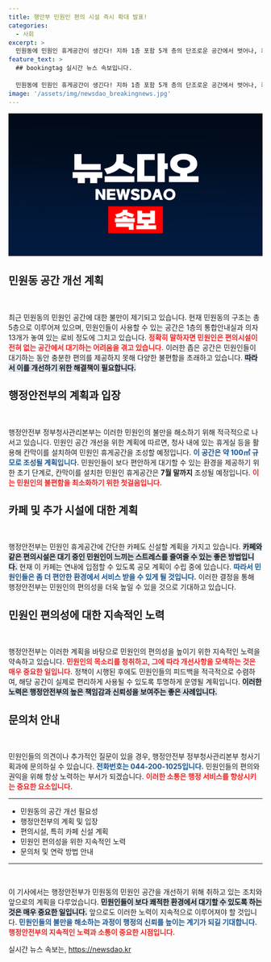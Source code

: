 ```yaml
---
title: 행안부 민원인 편의 시설 즉시 확대 발표!
categories:
  - 사회
excerpt: >
  민원동에 민원인 휴게공간이 생긴다! 지하 1층 포함 5개 층의 단조로운 공간에서 벗어나, 카페와 쾌적한 휴식처를 기대하세요. 연내 변화가 시작됩니다!
feature_text: >
  ## bookingtag 실시간 뉴스 속보입니다.

  민원동에 민원인 휴게공간이 생긴다! 지하 1층 포함 5개 층의 단조로운 공간에서 벗어나, 카페와 쾌적한 휴식처를 기대하세요. 연내 변화가 시작됩니다!
image: '/assets/img/newsdao_breakingnews.jpg'
---
```


<p><img src="/assets/img/newsdao_breakingnews.jpg" alt="bookingtag 속보" /></p>

<h2 data-ke-size="size26">민원동 공간 개선 계획</h2>

<p data-ke-size="size16">&nbsp;</p>

<p>최근 민원동의 민원인 공간에 대한 불만이 제기되고 있습니다. 현재 민원동의 구조는 총 5층으로 이루어져 있으며, 민원인들이 사용할 수 있는 공간은 1층의 통합안내실과 의자 13개가 놓여 있는 로비 정도에 그치고 있습니다. <b><span style="color: #ee2323;">정확히 말하자면 민원인은 편의시설이 전혀 없는 공간에서 대기하는 어려움을 겪고 있습니다.</span></b> 이러한 좁은 공간은 민원인들이 대기하는 동안 충분한 편의를 제공하지 못해 다양한 불편함을 초래하고 있습니다. <b><span style="background-color: #21538527;">따라서 이를 개선하기 위한 해결책이 필요합니다.</span></b></p>

<h2 data-ke-size="size26">행정안전부의 계획과 입장</h2>

<p data-ke-size="size16">&nbsp;</p>

<p>행정안전부 정부청사관리본부는 이러한 민원인의 불만을 해소하기 위해 적극적으로 나서고 있습니다. 민원인 공간 개선을 위한 계획에 따르면, 청사 내에 있는 휴게실 등을 활용해 칸막이를 설치하여 민원인 휴게공간을 조성할 예정입니다. <b><span style="color: #1a5490;">이 공간은 약 100㎡ 규모로 조성될 계획입니다.</span></b> 민원인들이 보다 편안하게 대기할 수 있는 환경을 제공하기 위한 초기 단계로, 칸막이를 설치한 민원인 휴게공간은 <strong>7월 말까지</strong> 조성될 예정입니다. <b><span style="color: #ee2323;">이는 민원인의 불편함을 최소화하기 위한 첫걸음입니다.</span></b> </p>

<h2 data-ke-size="size26">카페 및 추가 시설에 대한 계획</h2>

<p data-ke-size="size16">&nbsp;</p>

<p>행정안전부는 민원인 휴게공간에 간단한 카페도 신설할 계획을 가지고 있습니다. <b><span style="background-color: #21538527;">카페와 같은 편의시설은 대기 중인 민원인이 느끼는 스트레스를 줄여줄 수 있는 좋은 방법입니다.</span></b> 현재 이 카페는 연내에 입점할 수 있도록 공모 계획이 수립 중에 있습니다. <b><span style="color: #1a5490;">따라서 민원인들은 좀 더 편안한 환경에서 서비스 받을 수 있게 될 것입니다.</span></b> 이러한 결정을 통해 행정안전부는 민원인의 편의성을 더욱 높일 수 있을 것으로 기대하고 있습니다.</p>

<h2 data-ke-size="size26">민원인 편의성에 대한 지속적인 노력</h2>

<p data-ke-size="size16">&nbsp;</p>

<p>행정안전부는 이러한 계획을 바탕으로 민원인의 편의성을 높이기 위한 지속적인 노력을 약속하고 있습니다. <b><span style="color: #ee2323;">민원인의 목소리를 청취하고, 그에 따라 개선사항을 모색하는 것은 매우 중요한 일입니다.</span></b> 정책이 시행된 후에도 민원인들의 피드백을 적극적으로 수렴하여, 해당 공간이 실제로 편리하게 사용될 수 있도록 투명하게 운영될 계획입니다. <b><span style="background-color: #21538527;">이러한 노력은 행정안전부의 높은 책임감과 신뢰성을 보여주는 좋은 사례입니다.</span></b></p>

<h2 data-ke-size="size26">문의처 안내</h2>

<p data-ke-size="size16">&nbsp;</p>

<p>민원인들의 의견이나 추가적인 질문이 있을 경우, 행정안전부 정부청사관리본부 청사기획과에 문의하실 수 있습니다. <b><span style="color: #1a5490;">전화번호는 044-200-1025입니다.</span></b> 민원인들의 편의와 권익을 위해 항상 노력하는 부서가 되겠습니다. <b><span style="color: #ee2323;">이러한 소통은 행정 서비스를 향상시키는 중요한 요소입니다.</span></b></p>

<hr>

<ul>
  <li>민원동의 공간 개선 필요성</li>
  <li>행정안전부의 계획 및 입장</li>
  <li>편의시설, 특히 카페 신설 계획</li>
  <li>민원인 편의성을 위한 지속적인 노력</li>
  <li>문의처 및 연락 방법 안내</li>
</ul>

<hr>

<p data-ke-size="size16">&nbsp;</p>

<p>이 기사에서는 행정안전부가 민원동의 민원인 공간을 개선하기 위해 취하고 있는 조치와 앞으로의 계획을 다루었습니다. <b><span style="background-color: #21538527;">민원인들이 보다 쾌적한 환경에서 대기할 수 있도록 하는 것은 매우 중요한 일입니다.</span></b> 앞으로도 이러한 노력이 지속적으로 이루어져야 할 것입니다. <b><span style="color: #1a5490;">민원인들의 불만을 해소하는 과정이 행정의 신뢰를 높이는 계기가 되길 기대합니다.</span></b> <b><span style="color: #ee2323;">행정안전부의 지속적인 노력과 소통이 중요한 시점입니다.</span></b></p>
실시간 뉴스 속보는, <a href="https://newsdao.kr" rel="dofollow">https://newsdao.kr</a>


